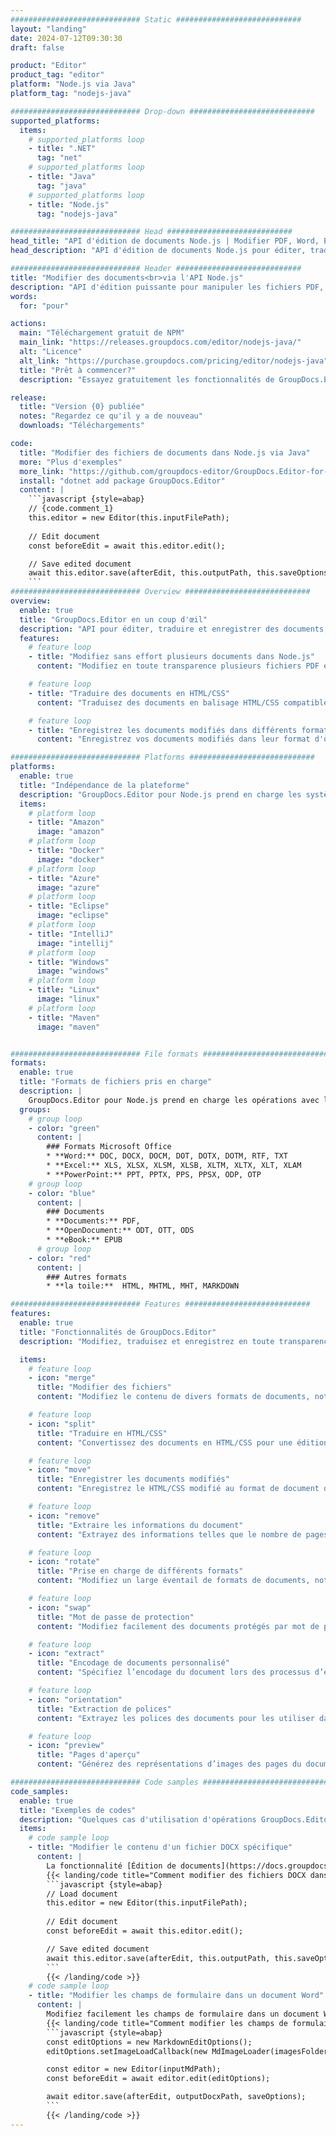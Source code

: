 ```yaml
---
############################# Static ############################
layout: "landing"
date: 2024-07-12T09:30:30
draft: false

product: "Editor"
product_tag: "editor"
platform: "Node.js via Java"
platform_tag: "nodejs-java"

############################# Drop-down ############################
supported_platforms:
  items:
    # supported_platforms loop
    - title: ".NET"
      tag: "net"
    # supported_platforms loop
    - title: "Java"
      tag: "java"
    # supported_platforms loop
    - title: "Node.js"
      tag: "nodejs-java"

############################# Head ############################
head_title: "API d'édition de documents Node.js | Modifier PDF, Word, Excel, EPUB"
head_description: "API d'édition de documents Node.js pour éditer, traduire et enregistrer des pages de documents aux formats PDF, Microsoft Word, Excel, présentations, Visio et image."

############################# Header ############################
title: "Modifier des documents<br>via l'API Node.js"
description: "API d'édition puissante pour manipuler les fichiers PDF, Microsoft Office, HTML et image."
words:
  for: "pour"

actions:
  main: "Téléchargement gratuit de NPM"
  main_link: "https://releases.groupdocs.com/editor/nodejs-java/"
  alt: "Licence"
  alt_link: "https://purchase.groupdocs.com/pricing/editor/nodejs-java"
  title: "Prêt à commencer?"
  description: "Essayez gratuitement les fonctionnalités de GroupDocs.Editor ou demandez une licence."

release:
  title: "Version {0} publiée"
  notes: "Regardez ce qu'il y a de nouveau"
  downloads: "Téléchargements"

code:
  title: "Modifier des fichiers de documents dans Node.js via Java"
  more: "Plus d'exemples"
  more_link: "https://github.com/groupdocs-editor/GroupDocs.Editor-for-Node.js-via-Java"
  install: "dotnet add package GroupDocs.Editor"
  content: |
    ```javascript {style=abap}   
    // {code.comment_1}
    this.editor = new Editor(this.inputFilePath);
        
    // Edit document
    const beforeEdit = await this.editor.edit();

    // Save edited document
    await this.editor.save(afterEdit, this.outputPath, this.saveOptions);
    ```
############################# Overview ############################
overview:
  enable: true
  title: "GroupDocs.Editor en un coup d'œil"
  description: "API pour éditer, traduire et enregistrer des documents, des diapositives et des diagrammes dans les applications Node.js."
  features:
    # feature loop
    - title: "Modifiez sans effort plusieurs documents dans Node.js"
      content: "Modifiez en toute transparence plusieurs fichiers PDF et Office avec la prise en charge d'un large éventail de formats. GroupDocs.Editor pour Node.js rend l'édition de documents rapide et sans tracas."

    # feature loop
    - title: "Traduire des documents en HTML/CSS"
      content: "Traduisez des documents en balisage HTML/CSS compatible avec les éditeurs WYSIWYG, permettant une édition de documents simple et efficace dans un environnement Web."

    # feature loop
    - title: "Enregistrez les documents modifiés dans différents formats"
      content: "Enregistrez vos documents modifiés dans leur format d'origine ou exportez-les vers d'autres formats tels que PDF, garantissant ainsi flexibilité et compatibilité."

############################# Platforms ############################
platforms:
  enable: true
  title: "Indépendance de la plateforme"
  description: "GroupDocs.Editor pour Node.js prend en charge les systèmes d'exploitation, frameworks et gestionnaires de packages suivants."
  items:
    # platform loop
    - title: "Amazon"
      image: "amazon"
    # platform loop
    - title: "Docker"
      image: "docker"
    # platform loop
    - title: "Azure"
      image: "azure"
    # platform loop
    - title: "Eclipse"
      image: "eclipse"
    # platform loop
    - title: "IntelliJ"
      image: "intellij"
    # platform loop
    - title: "Windows"
      image: "windows"
    # platform loop
    - title: "Linux"
      image: "linux"
    # platform loop
    - title: "Maven"
      image: "maven"


############################# File formats ############################
formats:
  enable: true
  title: "Formats de fichiers pris en charge"
  description: |
    GroupDocs.Editor pour Node.js prend en charge les opérations avec les [formats de fichiers](https://docs.groupdocs.com/editor/nodejs/supported-document-formats/) suivants.
  groups:
    # group loop
    - color: "green"
      content: |
        ### Formats Microsoft Office
        * **Word:** DOC, DOCX, DOCM, DOT, DOTX, DOTM, RTF, TXT
        * **Excel:** XLS, XLSX, XLSM, XLSB, XLTM, XLTX, XLT, XLAM
        * **PowerPoint:** PPT, PPTX, PPS, PPSX, ODP, OTP
    # group loop
    - color: "blue"
      content: |
        ### Documents
        * **Documents:** PDF, 
        * **OpenDocument:** ODT, OTT, ODS
        * **eBook:** EPUB
      # group loop
    - color: "red"
      content: |
        ### Autres formats
        * **la toile:**  HTML, MHTML, MHT, MARKDOWN

############################# Features ############################
features:
  enable: true
  title: "Fonctionnalités de GroupDocs.Editor"
  description: "Modifiez, traduisez et enregistrez en toute transparence des documents PDF et Office."

  items:
    # feature loop
    - icon: "merge"
      title: "Modifier des fichiers"
      content: "Modifiez le contenu de divers formats de documents, notamment PDF, DOCX, XLSX, PPTX, etc."

    # feature loop
    - icon: "split"
      title: "Traduire en HTML/CSS"
      content: "Convertissez des documents en HTML/CSS pour une édition facile avec des éditeurs WYSIWYG comme CKEditor ou TinyMCE."

    # feature loop
    - icon: "move"
      title: "Enregistrer les documents modifiés"
      content: "Enregistrez le HTML/CSS modifié au format de document d'origine ou exportez-le au format PDF."

    # feature loop
    - icon: "remove"
      title: "Extraire les informations du document"
      content: "Extrayez des informations telles que le nombre de pages, la taille et l'état de cryptage des documents."

    # feature loop
    - icon: "rotate"
      title: "Prise en charge de différents formats"
      content: "Modifiez un large éventail de formats de documents, notamment des fichiers Microsoft Office, des PDF, etc."

    # feature loop
    - icon: "swap"
      title: "Mot de passe de protection"
      content: "Modifiez facilement des documents protégés par mot de passe."

    # feature loop
    - icon: "extract"
      title: "Encodage de documents personnalisé"
      content: "Spécifiez l’encodage du document lors des processus d’édition et d’enregistrement."

    # feature loop
    - icon: "orientation"
      title: "Extraction de polices"
      content: "Extrayez les polices des documents pour les utiliser dans le processus d'édition."

    # feature loop
    - icon: "preview"
      title: "Pages d'aperçu"
      content: "Générez des représentations d’images des pages du document pour mieux comprendre le contenu et la structure."

############################# Code samples ############################
code_samples:
  enable: true
  title: "Exemples de codes"
  description: "Quelques cas d'utilisation d'opérations GroupDocs.Editor typiques pour Node.js."
  items:
    # code sample loop
    - title: "Modifier le contenu d'un fichier DOCX spécifique"
      content: |
        La fonctionnalité [Édition de documents](https://docs.groupdocs.com/editor/nodejs/edit-document/) vous permet de charger, de modifier et d'enregistrer des fichiers DOCX. Voici un exemple de la façon de réaliser l'édition de documents à l'aide de Node.js :
        {{< landing/code title="Comment modifier des fichiers DOCX dans Node.js">}}
        ```javascript {style=abap}   
        // Load document
        this.editor = new Editor(this.inputFilePath);
        
        // Edit document
        const beforeEdit = await this.editor.edit();

        // Save edited document
        await this.editor.save(afterEdit, this.outputPath, this.saveOptions);
        ```
        {{< /landing/code >}}
    # code sample loop
    - title: "Modifier les champs de formulaire dans un document Word"
      content: |
        Modifiez facilement les champs de formulaire dans un document Word à l'aide de GroupDocs.Editor pour Node.js. Voici comment modifier les champs de formulaire dans un document Word à l'aide de Node.js :
        {{< landing/code title="Comment modifier les champs de formulaire dans un document Word à l'aide de GroupDocs.Editor pour Node.js">}}
        ```javascript {style=abap}   
        const editOptions = new MarkdownEditOptions();
        editOptions.setImageLoadCallback(new MdImageLoader(imagesFolder));

        const editor = new Editor(inputMdPath);
        const beforeEdit = await editor.edit(editOptions);

        await editor.save(afterEdit, outputDocxPath, saveOptions);
        ```
        {{< /landing/code >}}
---
```

